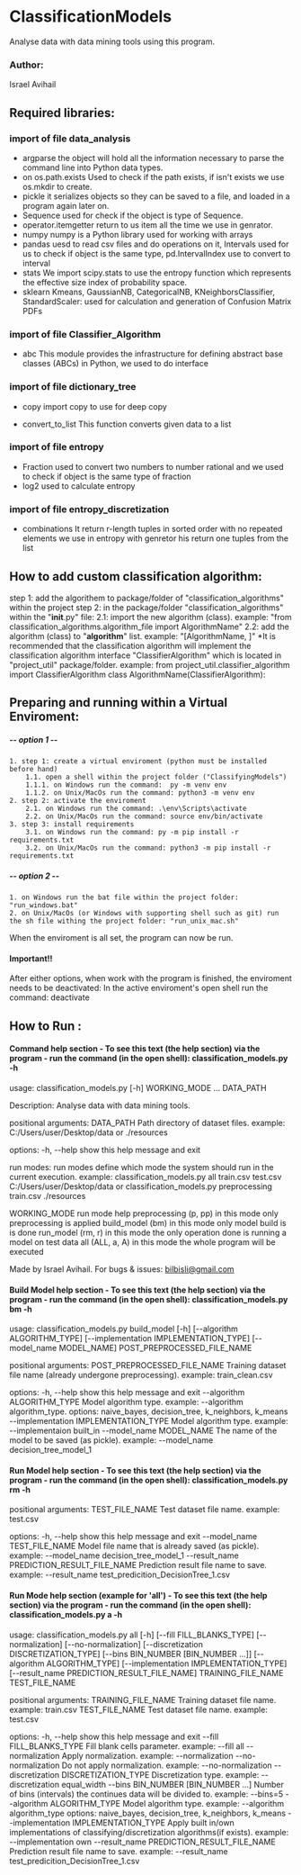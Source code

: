 # ClassificationModels
Analyse data with data mining tools using this program.
### Author:
Israel Avihail	

## Required libraries:
### import of file data_analysis
 - argparse
the object will hold all the information necessary to parse the command line into Python data types.
 - on
os.path.exists Used to check if the path exists, if isn't exists we use os.mkdir to create.
 - pickle
it serializes objects so they can be saved to a file, and loaded in a program again later on.
 - Sequence
used for check if the object is type of Sequence.
 - operator.itemgetter
return to us item all the time we use in genrator.
 - numpy
numpy is a Python library used for working with arrays
- pandas
uesd to read csv files and do operations on it, Intervals used for us to check if object is the same type, pd.IntervalIndex use to convert to interval
 - stats
We import scipy.stats to use the entropy function which represents the effective size index of probability space.
 - sklearn
Kmeans, GaussianNB, CategoricalNB, KNeighborsClassifier, StandardScaler:  used for calculation and generation of Confusion Matrix PDFs
### import of file Classifier_Algorithm
 - abc
This module provides the infrastructure for defining abstract base classes (ABCs) in Python, we used to do interface

### import of file dictionary_tree

 - copy
import copy to use for deep copy

 - convert_to_list
This function converts given data to a list

### import of file entropy

 - Fraction
used to convert two numbers to number rational and we used to check if object is the same type of fraction
 - log2
used to calculate entropy

### import of file entropy_discretization

- combinations
It return r-length tuples in sorted order with no repeated elements we use in entropy with genretor his return one tuples from the list

## How to add custom classification algorithm:
step 1: add the algorithem to package/folder of "classification_algorithms" within the project
step 2: in the package/folder "classification_algorithms" within the "__init__.py" file:
	 2.1: import the new algorithm (class). example: "from classification_algorithms.algorithm_file import AlgorithmName"
	 2.2: add the algorithm (class) to "__algorithm__" list. example: "[AlgorithmName, <existing algorithms...>]"
*It is recommended that the classification algorithm will implement the classification algorithm interface "ClassifierAlgorithm" which is located in "project_util" package/folder.
example: 
	from project_util.classifier_algorithm import ClassifierAlgorithm
	class AlgorithmName(ClassifierAlgorithm):
  
## Preparing and running within a Virtual Enviroment:

##### -- option 1 --
	1. step 1: create a virtual enviroment (python must be installed before hand)
		1.1. open a shell within the project folder ("ClassifyingModels")
		1.1.1. on Windows run the command:  py -m venv env
		1.1.2. on Unix/MacOs run the command: python3 -m venv env
	2. step 2: activate the enviroment
		2.1. on Windows run the command: .\env\Scripts\activate
		2.2. on Unix/MacOs run the command: source env/bin/activate
	3. step 3: install requirements
		3.1. on Windows run the command: py -m pip install -r requirements.txt
		3.2. on Unix/MacOs run the command: python3 -m pip install -r requirements.txt
	
##### -- option 2 --
	1. on Windows run the bat file within the project folder: "run_windows.bat"
	2. on Unix/MacOs (or Windows with supporting shell such as git) run the sh file withing the project folder: "run_unix_mac.sh"

When the enviroment is all set, the program can now be run.

#### Important!!
After either options, when work with the program is finished, the enviroment needs to be deactivated:
	In the active enviroment's open shell run the command: deactivate
	
## How to Run :
#### Command help section - To see this text (the help section) via the program  - run the command (in the open shell): classification_models.py -h

usage: classification_models.py [-h] WORKING_MODE ... DATA_PATH

Description: Analyse data with data mining tools.

positional arguments:
  DATA_PATH             Path directory of dataset files.
                        example: C:/Users/user/Desktop/data
                                        or
                                 ./resources

options:
  -h, --help            show this help message and exit

run modes:
  run modes define which mode the system should run in the current execution.
  example: classification_models.py all train.csv test.csv C:/Users/user/Desktop/data
                or
           classification_models.py preprocessing train.csv ./resources

  WORKING_MODE          run mode help
    preprocessing (p, pp)
                        in this mode only preprocessing is applied
    build_model (bm)    in this mode only model build is is done
    run_model (rm, r)   in this mode the only operation done is running a model on test data
    all (ALL, a, A)     in this mode the whole program will be executed

Made by Israel Avihail.
For bugs & issues: bilbisli@gmail.com

#### Build Model help section - To see this text (the help section) via the program - run the command (in the open shell): classification_models.py bm -h
usage: classification_models.py build_model [-h] [--algorithm ALGORITHM_TYPE] [--implementation IMPLEMENTATION_TYPE]
                                            [--model_name MODEL_NAME]
                                            POST_PREPROCESSED_FILE_NAME

positional arguments:
  POST_PREPROCESSED_FILE_NAME
                        Training dataset file name (already undergone preprocessing). example: train_clean.csv

options:
  -h, --help            show this help message and exit
  --algorithm ALGORITHM_TYPE
                        Model algorithm type. example: --algorithm algorithm_type.
                        options: naive_bayes, decision_tree, k_neighbors, k_means
  --implementation IMPLEMENTATION_TYPE
                        Model algorithm type. example: --implementaion built_in
  --model_name MODEL_NAME
                        The name of the model to be saved (as pickle). example: --model_name decision_tree_model_1

#### Run Model help section - To see this text (the help section) via the program - run the command (in the open shell): classification_models.py rm -h

positional arguments:
  TEST_FILE_NAME        Test dataset file name. example: test.csv

options:
  -h, --help            show this help message and exit
  --model_name TEST_FILE_NAME
                        Model file name that is already saved (as pickle). example: --model_name decision_tree_model_1
  --result_name PREDICTION_RESULT_FILE_NAME
                        Prediction result file name to save. example: --result_name test_predicition_DecisionTree_1.csv


#### Run Mode help section (example for 'all') - To see this text (the help section) via the program - run the command (in the open shell): classification_models.py a -h

usage: classification_models.py all [-h] [--fill FILL_BLANKS_TYPE] [--normalization] [--no-normalization]
                                    [--discretization DISCRETIZATION_TYPE] [--bins BIN_NUMBER [BIN_NUMBER ...]]
                                    [--algorithm ALGORITHM_TYPE] [--implementation IMPLEMENTATION_TYPE]
                                    [--result_name PREDICTION_RESULT_FILE_NAME]
                                    TRAINING_FILE_NAME TEST_FILE_NAME

positional arguments:
  TRAINING_FILE_NAME    Training dataset file name. example: train.csv
  TEST_FILE_NAME        Test dataset file name. example: test.csv

options:
  -h, --help            show this help message and exit
  --fill FILL_BLANKS_TYPE
                        Fill blank cells parameter. example: --fill all
  --normalization       Apply normalization. example: --normalization
  --no-normalization    Do not apply normalization. example: --no-normalization
  --discretization DISCRETIZATION_TYPE
                        Discretization type. example: --discretization equal_width
  --bins BIN_NUMBER [BIN_NUMBER ...]
                        Number of bins (intervals) the continues data will be divided to. example: --bins=5
  --algorithm ALGORITHM_TYPE
                        Model algorithm type. example: --algorithm algorithm_type
                        options: naive_bayes, decision_tree, k_neighbors, k_means
  --implementation IMPLEMENTATION_TYPE
                        Apply built in/own implementations of classifying/discretization algorithms(if exists).
                        example: --implementation own
  --result_name PREDICTION_RESULT_FILE_NAME
                        Prediction result file name to save. example: --result_name test_predicition_DecisionTree_1.csv
